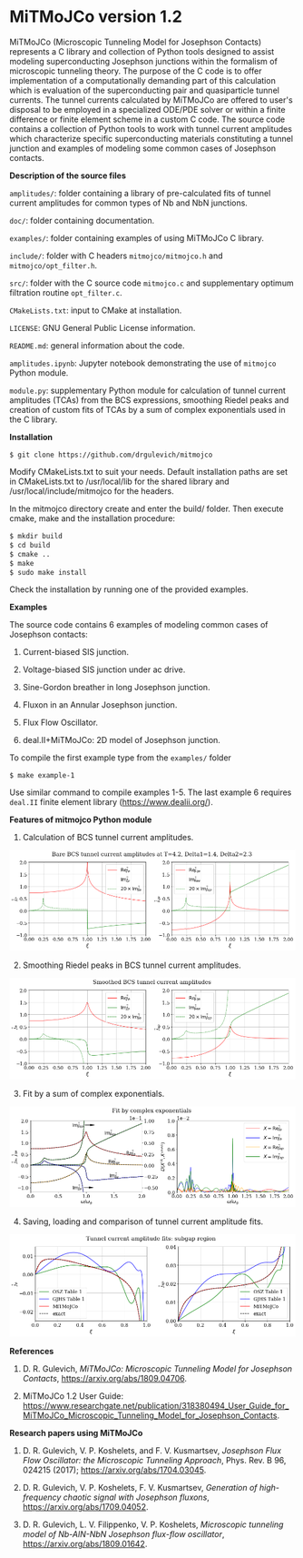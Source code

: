 # MiTMoJCo version 1.2

MiTMoJCo (Microscopic Tunneling Model for Josephson Contacts) 
represents a C library and collection of Python tools designed to assist modeling superconducting Josephson junctions within the formalism of microscopic tunneling theory. The purpose of the C code is to offer implementation of a computationally demanding part of this calculation which is evaluation of the superconducting pair and quasiparticle tunnel currents. 
The tunnel currents calculated by MiTMoJCo are offered to user's disposal to be employed in a specialized ODE/PDE solver or within a finite difference or finite element scheme in a custom C code.
The source code contains a collection of Python tools to work with tunnel current amplitudes which characterize specific superconducting materials constituting a tunnel junction and 
examples of modeling some common cases of Josephson contacts.

**Description of the source files**

``amplitudes/``: folder containing a library of pre-calculated fits of tunnel current amplitudes for common types of Nb and NbN junctions.

``doc/``: folder containing documentation.

``examples/``: folder containing examples of using MiTMoJCo C library.

``include/``: folder with C headers ``mitmojco/mitmojco.h`` and ``mitmojco/opt_filter.h``.

``src/``: folder with the C source code ``mitmojco.c`` and supplementary optimum filtration routine ``opt_filter.c``.

``CMakeLists.txt``: input to CMake at installation.

``LICENSE``: GNU General Public License information.

``README.md``: general information about the code.

``amplitudes.ipynb``: Jupyter notebook demonstrating the use of ``mitmojco`` Python module.

``module.py``: supplementary Python module for calculation of tunnel current amplitudes (TCAs) from the BCS expressions, smoothing Riedel peaks and creation of custom fits of TCAs by a sum of complex exponentials used in the C library.  

**Installation**

    $ git clone https://github.com/drgulevich/mitmojco

Modify CMakeLists.txt to suit your needs. Default installation paths are set in CMakeLists.txt to
    /usr/local/lib for the shared library and /usr/local/include/mitmojco for the headers.

In the mitmojco directory create and enter the build/ folder. Then execute cmake, make and the installation procedure: 

    $ mkdir build
    $ cd build
    $ cmake ..
    $ make
    $ sudo make install

Check the installation by running one of the provided examples. 

**Examples**

The source code contains 6 examples of modeling common cases of Josephson contacts:

1. Current-biased SIS junction.

2. Voltage-biased SIS junction under ac drive.

3. Sine-Gordon breather in long Josephson junction.

4. Fluxon in an Annular Josephson junction.

5. Flux Flow Oscillator.

6. deal.II+MiTMoJCo: 2D model of Josephson junction.

To compile the first example type from the `examples/` folder

    $ make example-1

Use similar command to compile examples 1-5. The last example 6 requires `deal.II` finite element library (https://www.dealii.org/).

**Features of mitmojco Python module**

1. Calculation of BCS tunnel current amplitudes.

![Alt text](/figures/NbNbN_4K2.png?raw=true "BCS Tunnel Current Amplitudes")

2. Smoothing Riedel peaks in BCS tunnel current amplitudes.

![Alt text](/figures/NbNbN_4K2_smoothed.png?raw=true "Smoothed BCS Tunnel Current Amplitudes")

3. Fit by a sum of complex exponentials.

![Alt text](/figures/NbNbN_4K2_smoothed_fit.png?raw=true "Smoothed BCS Tunnel Current Amplitudes")

4. Saving, loading and comparison of tunnel current amplitude fits.

![Alt text](/figures/TCA_comparison.png?raw=true "Comparison of different tunnel current amplitude fits")

**References**

1. D. R. Gulevich, *MiTMoJCo: Microscopic Tunneling Model for Josephson Contacts*, https://arxiv.org/abs/1809.04706.

2. MiTMoJCo 1.2 User Guide: https://www.researchgate.net/publication/318380494_User_Guide_for_MiTMoJCo_Microscopic_Tunneling_Model_for_Josephson_Contacts.

**Research papers using MiTMoJCo**

1. D. R. Gulevich, V. P. Koshelets, and F. V. Kusmartsev, *Josephson Flux Flow Oscillator: the Microscopic Tunneling Approach*, Phys. Rev. B 96, 024215 (2017); https://arxiv.org/abs/1704.03045.

2. D. R. Gulevich, V. P. Koshelets, F. V. Kusmartsev, *Generation of high-frequency chaotic signal with Josephson fluxons*, https://arxiv.org/abs/1709.04052.

3. D. R. Gulevich, L. V. Filippenko, V. P. Koshelets, *Microscopic tunneling model of Nb-AlN-NbN Josephson flux-flow oscillator*, https://arxiv.org/abs/1809.01642.

